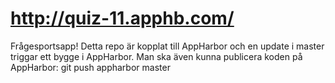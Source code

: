 # http://quiz-11.apphb.com/
Frågesportsapp!
Detta repo är kopplat till AppHarbor och en update i master triggar ett bygge i AppHarbor.
Man ska även kunna publicera koden på AppHarbor: git push appharbor master
